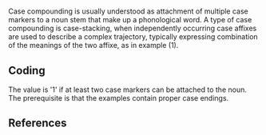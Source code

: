 # [](ParameterTable?__template__=property.md&property=Name#cldf:UT077)

Case compounding is usually understood as attachment of multiple case markers to a noun stem that make up a phonological 
word. A type of case compounding is case-stacking, when independently occurring case affixes are used to describe a 
complex trajectory, typically expressing combination of the meanings of the two affixe, as in example (1). 

[](ExampleTable?example_id=1&with_internal_ref_link#cldf:UT077-1)

## Coding

The value is '1' if at least two case markers can be attached to the noun. The prerequisite is that the examples contain proper case endings.

## References

[](Source?cited_only#cldf:__all__)
